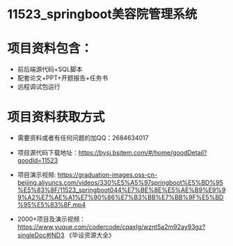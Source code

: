 #  11523_springboot美容院管理系统
 
# 项目资料包含：
* 前后端源代码+SQL脚本
* 配套论文+PPT+开题报告+任务书
* 远程调试包运行

# 项目资料获取方式
* 需要资料或者有任何问题的加QQ：2684634017
* 项目源代码下载地址：https://bysj.bsitem.com/#/home/goodDetail?goodId=11523

* 项目演示视频:  https://graduation-images.oss-cn-beijing.aliyuncs.com/videos/330%E5%A5%97springboot%E5%BD%95%E5%83%8F/11523_springboot044%E7%BE%8E%E5%AE%B9%E9%99%A2%E7%AE%A1%E7%90%86%E7%B3%BB%E7%BB%9F%E5%BD%95%E5%83%8F.mp4


* 2000+项目及演示视频：https://www.yuque.com/codercode/cqaxlg/wznt5a2m92ay93gz?singleDoc#lND3 《毕设资源大全》






